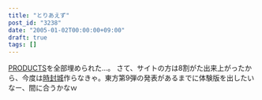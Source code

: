```yaml
---
title: "とりあえず"
post_id: "3238"
date: "2005-01-02T00:00:00+09:00"
draft: true
tags: []
---
```



[PRODUCTS](/category/products)を全部埋められた…。 さて、サイトの方は8割がた出来上がったから、今度は[時封城](https://danmaq.com/!/thA/)作らなきゃ。東方第9弾の発表があるまでに体験版を出したいなー、間に合うかなｗ

